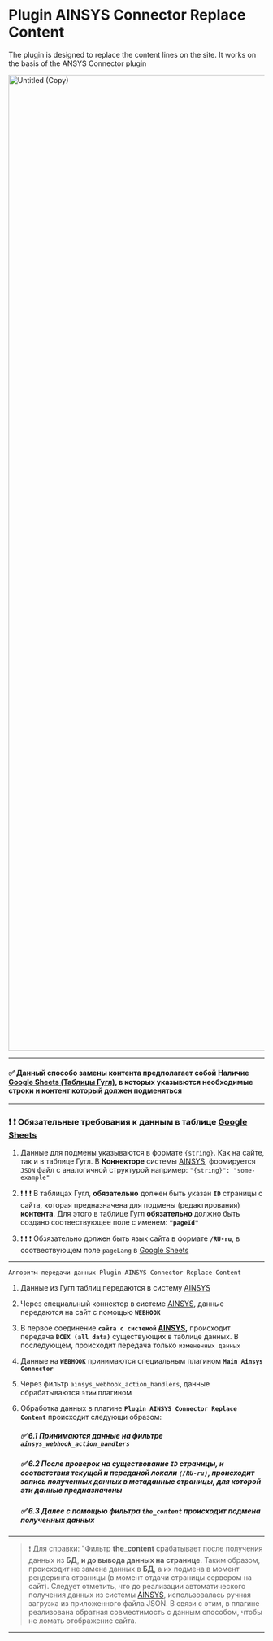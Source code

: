 # Plugin AINSYS Connector Replace Content

The plugin is designed to replace the content lines on the site. It works on the basis of the ANSYS Connector plugin

<img width="1920" alt="Untitled (Copy)" src="https://user-images.githubusercontent.com/109792620/194012411-3f4f21a7-ecc1-4c7c-97a1-203ba29a2691.png">

____

#### :white_check_mark: Данный способо замены контента предполагает собой **Наличие  [Google Sheets (Таблицы Гугл)](https://docs.google.com/spreadsheets)**, в которых указывются необходимые строки и контент который должен подменяться
____

### :exclamation: :exclamation: **Обязательные требования к данным в таблице  [Google Sheets](https://docs.google.com/spreadsheets)**

   1) Данные для подмены указываются в формате `{string}`. Как на сайте, так и в таблице Гугл. В **Коннекторе** системы [AINSYS](https://app.ainsys.com/), формируется `JSON` файл с аналогичной структурой например: `"{string}": "some-example"`

   2) :exclamation: :exclamation: :exclamation: В таблицах Гугл, **обязательно** должен быть указан **`ID`** страницы с сайта, которая предназначена для подмены (редактирования) **контента**. Для этого в таблице Гугл **обязательно** должно быть создано соотвествующее поле с именем: **`"pageId"`**

   3) :exclamation: :exclamation: :exclamation: Обзязательно должен быть язык сайта в формате **`/RU-ru`**, в соотвествующем поле `pageLang` в  [Google Sheets](https://docs.google.com/spreadsheets)

____

    Алгоритм передачи данных Plugin AINSYS Connector Replace Content

  1) Данные из Гугл таблиц передаются в систему [AINSYS](https://app.ainsys.com/)
  
  2) Через специальный коннектор в системе [AINSYS](https://app.ainsys.com/), данные передаются на сайт с помощью **`WEBHOOK`**
  
  3) В первое соединение **`сайта с системой` [AINSYS](https://app.ainsys.com/),** происходит передача **`ВСЕХ (all data)`** существующих в таблице данных. В последующем, происходит передача только `измененных данных`
  
  4) Данные на **`WEBHOOK`** принимаются специальным плагином **`Main Ainsys Connector`**
  
  5) Через фильтр `ainsys_webhook_action_handlers`, данные обрабатываются `этим` плагином
  
  6) Обработка данных в плагине **`Plugin AINSYS Connector Replace Content`**  происходит следующи образом:
  
       ##### :white_check_mark: 6.1 Принимаются данные на фильтре `ainsys_webhook_action_handlers`
       ##### :white_check_mark: 6.2 После проверок на существование `ID` страницы, и соответствия текущей и переданой локали `(/RU-ru)`, происходит запись полученных данных в метаданные страницы, для которой эти данные предназначены
       ##### :white_check_mark: 6.3 Далее с помощью фильтра `the_content` происходит подмена полученных данных
       
____

> :exclamation: Для справки: "Фильтр **the_content** срабатывает после получения данных из **БД**, **и до вывода данных на странице**. Таким образом, происходит не замена данных в **БД**, а их подмена в момент рендеринга страницы (в момент отдачи страницы сервером на сайт). Следует отметить, что до реализации автоматического получения данных из системы [AINSYS](https://app.ainsys.com/), использовалась ручная загрузка из приложенного файла JSON. В связи с этим, в плагине реализована обратная совместимость с данным способом, чтобы не ломать отображение сайта.
____
